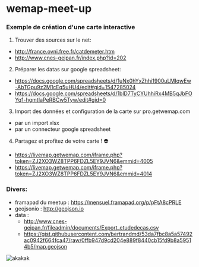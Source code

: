 # wemap-meet-up


### Exemple de création d'une carte interactive

1. Trouver des sources sur le net:

- http://france.ovni.free.fr/catdemeter.htm  
- http://www.cnes-geipan.fr/index.php?id=202  

2. Préparer les datas sur google spreadsheet:

- https://docs.google.com/spreadsheets/d/1uNx0hYxZhhi1900uLMIqwEw-AbTGpu9z2M1cEq5uHU4/edit#gid=1547285024
- https://docs.google.com/spreadsheets/d/1blD7TyCYUhhiRx4MB5qJbFOYq1-hgmtIaPeRBCw5Tyw/edit#gid=0

3. Import des données et configuration de la carte sur pro.getwemap.com

- par un import xlsx
- par un connecteur google spreadsheet

4. Partagez et profitez de votre carte ! :alien:

- https://livemap.getwemap.com/iframe.php?token=ZJ2XO3WZ8TPP6FDZL5EY9JVN6&emmid=4005
- https://livemap.getwemap.com/iframe.php?token=ZJ2XO3WZ8TPP6FDZL5EY9JVN6&emmid=4014

### Divers:

- framapad du meetup : https://mensuel.framapad.org/p/pFtA8cPRLE
- geojsonio : http://geojson.io
- data :
    - http://www.cnes-geipan.fr/fileadmin/documents/Export_etudedecas.csv  
    - https://gist.githubusercontent.com/bertrandmd/53da7fbc8a5a57492ac0942f664fca47/raw/0ffb947d9cd204e889f8440cb15fd9b8a59514b5/map.geojson

![akakak](https://media.giphy.com/media/l3vR2mIOa1XeYhrEI/giphy.gif)
